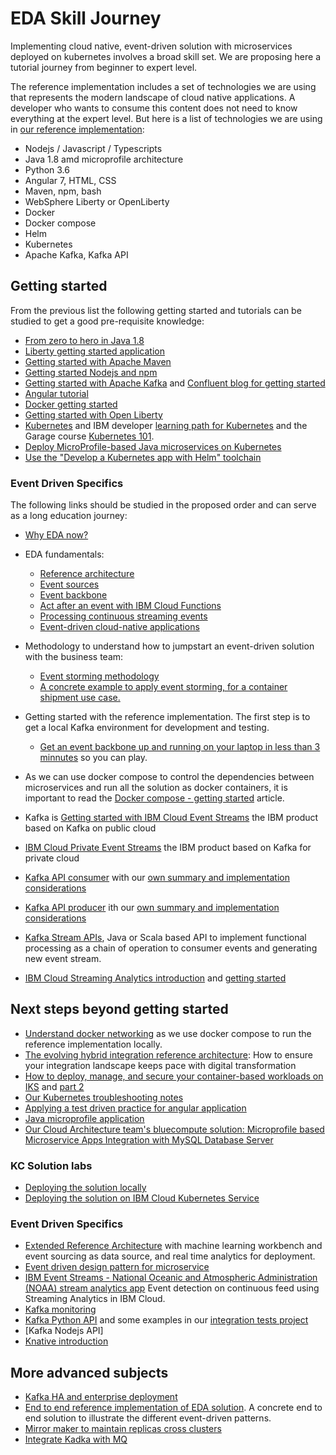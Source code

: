 # EDA Skill Journey

Implementing cloud native, event-driven solution with microservices deployed on kubernetes involves a broad skill set. We are proposing here a tutorial journey from beginner to expert level.

The reference implementation includes a set of technologies we are using that represents the modern landscape of cloud native applications. A developer who wants to consume this content does not need to know everything at the expert level. But here is a list of technologies we are using in [our reference implementation](https://ibm-cloud-architecture.github.io/refarch-kc):

* Nodejs / Javascript / Typescripts
* Java 1.8 amd microprofile architecture
* Python 3.6
* Angular 7, HTML, CSS
* Maven, npm, bash
* WebSphere Liberty or OpenLiberty
* Docker
* Docker compose
* Helm
* Kubernetes
* Apache Kafka, Kafka API


## Getting started

From the previous list the following getting started and tutorials can be studied to get a good pre-requisite knowledge:

* [From zero to hero in Java 1.8](https://www.infoworld.com/article/3130466/java/java-8-programming-for-beginners-go-from-zero-to-hero.html)
* [Liberty getting started application](https://github.com/IBM-Cloud/get-started-java)
* [Getting started with Apache Maven](https://maven.apache.org/what-is-maven.html)
* [Getting started Nodejs and npm](https://nodejs.org/en/docs/guides/getting-started-guide/)
* [Getting started with Apache Kafka](https://kafka.apache.org/quickstart) and [Confluent blog for getting started](https://www.confluent.io/blog/apache-kafka-getting-started/)
* [Angular tutorial](https://angular.io/tutorial)
* [Docker getting started](https://docs.docker.com/get-started/)
* [Getting started with Open Liberty](https://openliberty.io/guides/getting-started.html)
* [Kubernetes](https://kubernetes.io/docs/tutorials/kubernetes-basics/) and IBM developer [learning path for Kubernetes](https://developer.ibm.com/series/kubernetes-learning-path/) and the Garage course [Kubernetes 101](https://www.ibm.com/cloud/garage/content/course/kubernetes-101/0).
* [Deploy MicroProfile-based Java microservices on Kubernetes](https://developer.ibm.com/patterns/deploy-microprofile-java-microservices-on-kubernetes/)
* [Use the "Develop a Kubernetes app with Helm" toolchain](https://www.ibm.com/cloud/garage/tutorials/use-develop-kubernetes-app-with-helm-toolchain)

### Event Driven Specifics

The following links should be studied in the proposed order and can serve as a long education journey:

* [Why EDA now?](https://www.ibm.com/cloud/garage/architectures/eventDrivenArchitecture)
* EDA fundamentals:
    * [Reference architecture](https://www.ibm.com/cloud/garage/architectures/eventDrivenArchitecture/reference-architecture)
    * [Event sources](https://www.ibm.com/cloud/garage/architectures/eventDrivenArchitecture/event-driven-event-sources)
    * [Event backbone](https://www.ibm.com/cloud/garage/architectures/eventDrivenArchitecture/event-driven-event-backbone)
    * [Act after an event with IBM Cloud Functions](https://www.ibm.com/cloud/garage/architectures/eventDrivenArchitecture/event-driven-take-action-with-cloud-functions)
    * [Processing continuous streaming events](https://www.ibm.com/cloud/garage/architectures/eventDrivenArchitecture/event-driven-event-streams)
    * [Event-driven cloud-native applications](https://www.ibm.com/cloud/garage/architectures/eventDrivenArchitecture/event-driven-cloud-native-apps)
* Methodology to understand how to jumpstart an event-driven solution with the business team: 
    * [Event storming methodology](https://www.ibm.com/cloud/garage/architectures/eventDrivenArchitecture/event-storming-methodology)
    * [A concrete example to apply event storming, for a container shipment use case.](https://ibm-cloud-architecture.github.io/refarch-kc/analysis/readme/)
* Getting started with the reference implementation. The first step is to get a local Kafka environment for development and testing. 
    * [Get an event backbone up and running on your laptop in less than 3 minnutes](https://ibm-cloud-architecture.github.io/refarch-kc/deployments/local/#start-kafka-and-zookeeper) so you can play.

* As we can use docker compose to control the dependencies between microservices and run all the solution as docker containers, it is important to read the [Docker compose - getting started](https://docs.docker.com/compose/gettingstarted/) article. 
* Kafka is [Getting started with IBM Cloud Event Streams](https://cloud.ibm.com/docs/services/EventStreams?topic=eventstreams-getting_started#getting_started) the IBM product based on Kafka on public cloud
* [IBM Cloud Private Event Streams](https://www.ibm.com/cloud/event-streams) the IBM product based on Kafka for private cloud
* [Kafka API consumer](http://kafka.apache.org/11/javadoc/index.html?org/apache/kafka/clients/consumer/KafkaConsumer.html) with our [own summary and implementation considerations](./kafka/consumers.md)
* [Kafka API producer](http://kafka.apache.org/11/javadoc/index.html?org/apache/kafka/clients/producer/KafkaProducer.html) ith our [own summary and implementation considerations](./kafka/producers.md)
* [Kafka Stream APIs](https://kafka.apache.org/documentation/streams/), Java or Scala based API to implement functional processing as a chain of operation to consumer events and generating new event stream. 
* [IBM Cloud Streaming Analytics introduction](https://cloud.ibm.com/catalog/services/streaming-analytics) and [getting started](https://cloud.ibm.com/docs/services/StreamingAnalytics?topic=StreamingAnalytics-gettingstarted#gettingstarted)


## Next steps beyond getting started

* [Understand docker networking](https://docs.docker.com/network/) as we use docker compose to run the reference implementation locally. 
* [The evolving hybrid integration reference architecture](https://developer.ibm.com/articles/mw-1606-clark-trs/): How to ensure your integration landscape keeps pace with digital transformation
* [How to deploy, manage, and secure your container-based workloads on IKS](https://www.ibm.com/blogs/bluemix/2017/05/kubernetes-and-bluemix-container-based-workloads-part1/) and [part 2](https://www.ibm.com/blogs/bluemix/2017/05/kubernetes-and-bluemix-container-based-workloads-part2/)
* [Our Kubernetes troubleshooting notes](https://github.com/ibm-cloud-architecture/refarch-integration/blob/master/docs/icp/troubleshooting.md)
* [Applying a test driven practice for angular application](https://github.com/ibm-cloud-architecture/refarch-caseportal-app/blob/master/docs/tdd.md)
* [Java microprofile application](https://microprofile.io/)
* [Our Cloud Architecture team's bluecompute solution: Microprofile based Microservice Apps Integration with MySQL Database Server](https://github.com/ibm-cloud-architecture/refarch-cloudnative-micro-orders/tree/microprofile)

### KC Solution labs

* [Deploying the solution locally](https://ibm-cloud-architecture.github.io/refarch-kc/deployments/local/)
* [Deploying the solution on IBM Cloud Kubernetes Service](https://ibm-cloud-architecture.github.io/refarch-kc/deployments/iks)


### Event Driven Specifics

* [Extended Reference Architecture](https://www.ibm.com/cloud/garage/architectures/eventDrivenExtendedArchitecture) with machine learning workbench and event sourcing as data source, and real time analytics for deployment.
* [Event driven design pattern for microservice](./evt-microservices/ED-patterns.md) 
* [IBM Event Streams - National Oceanic and Atmospheric Administration (NOAA) stream analytics app](https://developer.ibm.com/streamsdev/docs/detect-events-with-streams/) Event detection on continuous feed using Streaming Analytics in IBM Cloud. 
* [Kafka monitoring](./kafka/monitoring.md)
* [Kafka Python API](https://github.com/confluentinc/confluent-kafka-python) and some examples in our [integration tests project](https://ibm-cloud-architecture.github.io/refarch-kc/itg-tests/)
* [Kafka Nodejs API]
* [Knative introduction](https://developer.ibm.com/articles/knative-what-is-it-why-you-should-care/)

## More advanced subjects

* [Kafka HA and enterprise deployment](./kafka/readme.md)
* [End to end reference implementation of EDA solution](https://ibm-cloud-architecture.github.io/refarch-kc). A concrete end to end solution to illustrate the different event-driven patterns. 
* [Mirror maker to maintain replicas cross clusters](https://cwiki.apache.org/confluence/pages/viewpage.action?pageId=27846330)
* [Integrate Kadka with MQ](https://ibm.github.io/event-streams/connecting/mq/)


